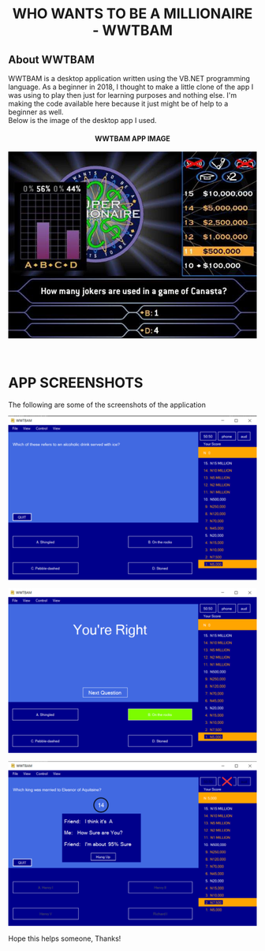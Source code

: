 <h1 align="center">WHO WANTS TO BE A MILLIONAIRE - WWTBAM</h1>

## About WWTBAM

WWTBAM is a desktop application written using the VB.NET programming language. As a beginner in 2018, I thought to make a little clone of the app I was using to play then just for learning purposes and nothing else. I'm making the code available here because it just might be of help to a beginner as well.
<br>
Below is the image of the desktop app I used.

<h4 align="center">WWTBAM APP IMAGE</h4>

<p align="center">
    <img src="./WWTBAM/screenshots/1.jpg" />
</p>
<br>

# APP SCREENSHOTS

The following are some of the screenshots of the application

![WWTBAM Photo](./WWTBAM/screenshots/1.PNG)
<br>

![WWTBAM Photo](./WWTBAM/screenshots/2.PNG)
<br>

![WWTBAM Photo](./WWTBAM/screenshots/3.PNG)

Hope this helps someone, Thanks!